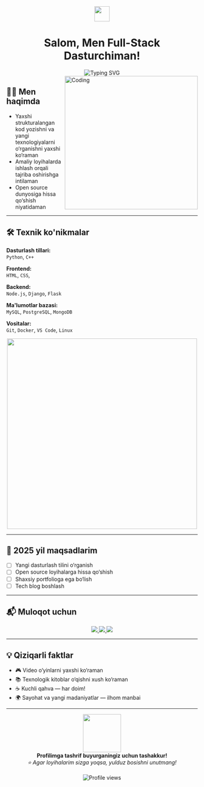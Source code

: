 <div align="center">
  <img src="https://media.giphy.com/media/hvRJCLFzcasrR4ia7z/giphy.gif" width="40px"/>
  <h1>Salom, Men Full-Stack Dasturchiman!</h1>
  <img src="https://readme-typing-svg.herokuapp.com?font=Fira+Code&duration=3000&pause=1000&color=36BCF7&center=true&width=435&lines=Masharipov+Mashribjon+Developer;Open+Source+Enthusiast;Yangi+Texnologiyalar+Muhlisi" alt="Typing SVG" />
</div>

<img align="right" alt="Coding" width="350" src="https://media.giphy.com/media/qgQUggAC3Pfv687qPC/giphy.gif">

## 👨‍💻 Men haqimda

- Yaxshi strukturalangan kod yozishni va yangi texnologiyalarni o‘rganishni yaxshi ko‘raman
- Amaliy loyihalarda ishlash orqali tajriba oshirishga intilaman
- Open source dunyosiga hissa qo‘shish niyatidaman

---

## 🛠️ Texnik ko'nikmalar

**Dasturlash tillari:**  
`Python`,  `C++`

**Frontend:**  
`HTML`, `CSS`, 

**Backend:**  
`Node.js`, `Django`, `Flask`

**Ma'lumotlar bazasi:**  
`MySQL`, `PostgreSQL`, `MongoDB`

**Vositalar:**  
`Git`, `Docker`, `VS Code`, `Linux`

<div align="center">
  <img src="https://media.giphy.com/media/SWoSkN6DxTszqIKEqv/giphy.gif" width="500" />
</div>

---

## 🎯 2025 yil maqsadlarim

- [ ] Yangi dasturlash tilini o‘rganish  
- [ ] Open source loyihalarga hissa qo‘shish  
- [ ] Shaxsiy portfolioga ega bo‘lish  
- [ ] Tech blog boshlash  

---

## 📬 Muloqot uchun

<div align="center">
  <a href="mailto:itpark310@gmail.com">
    <img src="https://img.shields.io/badge/Gmail-D14836?style=for-the-badge&logo=gmail&logoColor=white"/>
  </a>
  <a href="https://t.me/Google_activity">
    <img src="https://img.shields.io/badge/Telegram-26A5E4?style=for-the-badge&logo=telegram&logoColor=white"/>
  </a>
  <a href="https://instagram.com/baydjayev__">
    <img src="https://img.shields.io/badge/Instagram-E4405F?style=for-the-badge&logo=instagram&logoColor=white"/>
  </a>
</div>

---

## 💡 Qiziqarli faktlar

- 🎮 Video o‘yinlarni yaxshi ko‘raman  
- 📚 Texnologik kitoblar o‘qishni xush ko‘raman  
- ☕ Kuchli qahva — har doim!  
- 🌍 Sayohat va yangi madaniyatlar — ilhom manbai  

---

<div align="center">
  <img src="https://media.giphy.com/media/jpVnC65DmYeyRL4LHS/giphy.gif" width="100"/>
  <br/>
  <b>Profilimga tashrif buyurganingiz uchun tashakkur!</b><br/>
  <em>⭐️ Agar loyihalarim sizga yoqsa, yulduz bosishni unutmang!</em><br/><br/>
  <img src="https://komarev.com/ghpvc/?username=YOUR_USERNAME&label=Profil%20ko‘rishlar&color=0e75b6&style=flat" alt="Profile views" />
</div>
